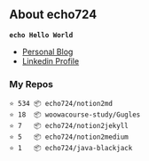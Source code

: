## About echo724

<code>**echo Hello World**</code>

- [Personal Blog](https://medium.com/echo-devblog)
- [Linkedin Profile](https://www.linkedin.com/in/eunchan-cho-382001184)

### My Repos
```
⭐️ 534 📦 echo724/notion2md
⭐️ 18  📦 woowacourse-study/Gugles
⭐️ 7   📦 echo724/notion2jekyll
⭐️ 5   📦 echo724/notion2medium
⭐️ 1   📦 echo724/java-blackjack
```
